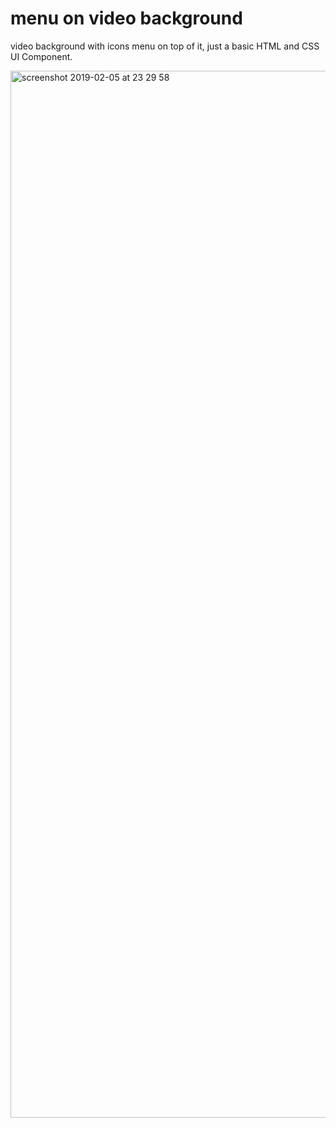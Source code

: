 # menu on video background
video background with icons menu on top of it, just a basic HTML and CSS UI Component.

<img width="1675" alt="screenshot 2019-02-05 at 23 29 58" src="https://user-images.githubusercontent.com/7544317/52311185-0d867d00-299e-11e9-9bed-afcf68b2f1f2.png">
